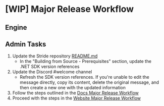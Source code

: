 # [WIP] Major Release Workflow

## Engine

## Admin Tasks

1. Update the Stride repository [README.md](https://github.com/stride3d/stride/blob/master/README.md)
   - In the "Building from Source - Prerequisites" section, update the .NET SDK version references
1. Update the Discord #welcome channel
   - Refresh the SDK version references. If you're unable to edit the message directly, copy its content, delete the original message, and then create a new one with the updated information
1. Follow the steps outlined in the [Docs Major Release Workflow](documentation/major-release-workflow.md)
1. Proceed with the steps in the [Website Major Release Workflow](website/major-release-workflow.md)